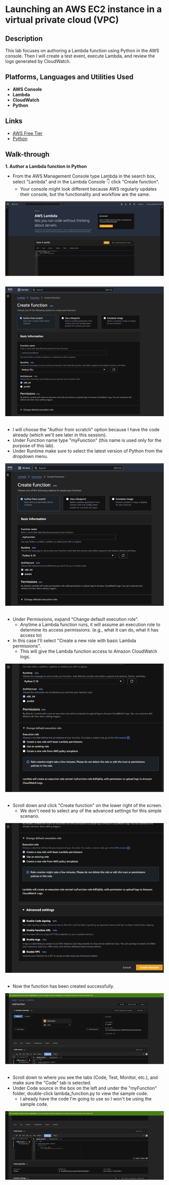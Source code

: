 <h1>Launching an AWS EC2 instance in a virtual private cloud (VPC)

<h2>Description</h2>
This lab focuses on authoring a Lambda function using Python in the AWS console. Then I will create a test event, execute Lambda, and review the logs generated by CloudWatch.

<h2>Platforms, Languages and Utilities Used</h2>

- <b>AWS Console</b> 
- <b>Lambda</b>
- <b>CloudWatch</b>
- <b>Python</b>

<h2>Links</h2>

- [AWS Free Tier](https://aws.amazon.com/free/?gclid=CjwKCAjwoJa2BhBPEiwA0l0ImAqWK76W8Hd5au_szTp0OtoKWeiGKz8chl9Mum2LlDr5N60WTUeflBoCxbsQAvD_BwE&trk=f42fef03-b1e6-4841-b001-c44b4eccaf41&sc_channel=ps&ef_id=CjwKCAjwoJa2BhBPEiwA0l0ImAqWK76W8Hd5au_szTp0OtoKWeiGKz8chl9Mum2LlDr5N60WTUeflBoCxbsQAvD_BwE:G:s&s_kwcid=AL!4422!3!637354294245!e!!g!!aws%20trial!19044205571!139090166770&all-free-tier.sort-by=item.additionalFields.SortRank&all-free-tier.sort-order=asc&awsf.Free%20Tier%20Types=*all&awsf.Free%20Tier%20Categories=*all)
- [Python](https://www.python.org/)

<h2>Walk-through</h2>

<b>1. Author a Lambda function in Python</b>
- From the AWS Management Console type Lambda in the search box, select "Lambda" and in the Lambda Console 👇 click "Create function".
  - Your console might look different because AWS regularly updates their console, but the functionality and workflow are the same.

![Image alt](https://github.com/jrlong2/EC2launch/blob/d0c963e09b0c643ea678fef1d1347929a1c8ab60/Images/lambda1.jpg)<br />
<br />

![Image alt](https://github.com/jrlong2/EC2launch/blob/cd6a43da1ee98dee1c635d2c510c76f371fd7b79/Images/2.%20Create%20a%20function.png)
<br />
<br />
 - I will choose the "Author from scratch" option because I have the code already (which we'll see later in this session).
 - Under Function name type "myFunction" (this name is used only for the purpose of this lab).
 - Under Runtime make sure to select the latest version of Python from the dropdown menu.

![Image alt](https://github.com/jrlong2/EC2launch/blob/7346c13f81eb25f4eb8dd245aa7c8a2a0a5966a2/Images/3.%20Create%20a%20function.png)
<br />
<br />
 - Under Permissions, expand "Change default execution role".
   - Anytime a Lambda function runs, it  will assume an execution role to determine its access permissions. (e.g., what it can do, what it has access to)
 - In this case I'll select "Create a new role with basic Lambda permissions".
   - This will give the Lambda function access to Amazon CloudWatch logs.

![Image alt](https://github.com/jrlong2/EC2launch/blob/3b69067e83abcbc41043b085dbc942b8831a7623/Images/4.%20Create%20a%20function.png)
<br />
<br />
- Scroll down and click "Create function" on the lower right of the screen.
  - We don't need to select any of the advanced settings for this simple scenario.

![Image alt](https://github.com/jrlong2/EC2launch/blob/78ff29ce5a642d5f002ce94438220f902833c037/Images/5.%20Create%20a%20function.png)
<br />
<br />
- Now the function has been created successfully.

![Image alt](https://github.com/jrlong2/EC2launch/blob/d6287fbd0da29e4efacfccf9500fca6ebbbf7d95/Images/6.%20Function%20Created%20Successfully.png)
<br />
<br />
- Scroll down to where you see the tabs (Code, Test, Monitor, etc.), and make sure the "Code" tab is selected.
- Under Code source in the box on the left and under the "myFunction" folder, double-click lambda_function.py to view the sample code.
  - I already have the code I'm going to use so I won't be using the sample code.

![Image alt](https://github.com/jrlong2/EC2launch/blob/d89684aa168404b490fee18054c45947a998dfb4/Images/Function%20Dashboard.png)


